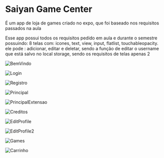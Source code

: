 
<H1>Saiyan Game Center</H1> 

É um app de loja de games criado no expo, que foi baseado nos requisitos passados na aula

Esse app possui todos os requisitos pedido em aula e durante o semestre possuindo: 8 telas com: icones, text, view, input, flatlist, touchableopacity.
ele pode : adicionar, editar e deletar, sendo a função de editar o username que está salvo no local storage,
sendo os requisitos de telas apenas 2



![BemVindo](https://github.com/GaussKd0/ProjetoFaculdadeReactNative/blob/main/src/assets/GitImage/1.png)

![Login](https://github.com/GaussKd0/ProjetoFaculdadeReactNative/blob/main/src/assets/GitImage/2.png)

![Registro](https://github.com/GaussKd0/ProjetoFaculdadeReactNative/blob/main/src/assets/GitImage/3.png)

![Principal](https://github.com/GaussKd0/ProjetoFaculdadeReactNative/blob/main/src/assets/GitImage/4.png)

![PrincipalExtensao](https://github.com/GaussKd0/ProjetoFaculdadeReactNative/blob/main/src/assets/GitImage/5.png)

![Creditos](https://github.com/GaussKd0/ProjetoFaculdadeReactNative/blob/main/src/assets/GitImage/6.png)

![EditProfile](https://github.com/GaussKd0/ProjetoFaculdadeReactNative/blob/main/src/assets/GitImage/7.png)

![EditProfile2](https://github.com/GaussKd0/ProjetoFaculdadeReactNative/blob/main/src/assets/GitImage/8.png)

![Games](https://github.com/GaussKd0/ProjetoFaculdadeReactNative/blob/main/src/assets/GitImage/9.png)

![Carrinho](https://github.com/GaussKd0/ProjetoFaculdadeReactNative/blob/main/src/assets/GitImage/10.png)

